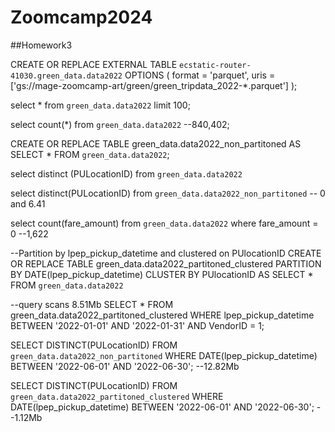 # Zoomcamp2024

##Homework3

CREATE OR REPLACE EXTERNAL TABLE `ecstatic-router-41030.green_data.data2022`
OPTIONS (
  format = 'parquet',
  uris = ['gs://mage-zoomcamp-art/green/green_tripdata_2022-*.parquet']
);

select * from `green_data.data2022` 
limit 100;

select count(*) from `green_data.data2022`
--840,402;

CREATE OR REPLACE TABLE green_data.data2022_non_partitoned AS
SELECT * FROM `green_data.data2022`;

select distinct (PULocationID)
from `green_data.data2022`

select distinct(PULocationID)
from `green_data.data2022_non_partitoned`
-- 0 and 6.41

select count(fare_amount)
from `green_data.data2022`
where fare_amount = 0
--1,622

--Partition by lpep_pickup_datetime and clustered on PUlocationID
CREATE OR REPLACE TABLE green_data.data2022_partitoned_clustered
PARTITION BY DATE(lpep_pickup_datetime)
CLUSTER BY PUlocationID AS
SELECT * FROM `green_data.data2022`

--query scans 8.51Mb
SELECT * FROM green_data.data2022_partitoned_clustered
WHERE lpep_pickup_datetime BETWEEN '2022-01-01' AND '2022-01-31'
AND VendorID = 1;

SELECT DISTINCT(PULocationID)
FROM `green_data.data2022_non_partitoned`
WHERE DATE(lpep_pickup_datetime) BETWEEN '2022-06-01' AND '2022-06-30';
--12.82Mb

SELECT DISTINCT(PULocationID)
FROM `green_data.data2022_partitoned_clustered`
WHERE DATE(lpep_pickup_datetime) BETWEEN '2022-06-01' AND '2022-06-30';
--1.12Mb
